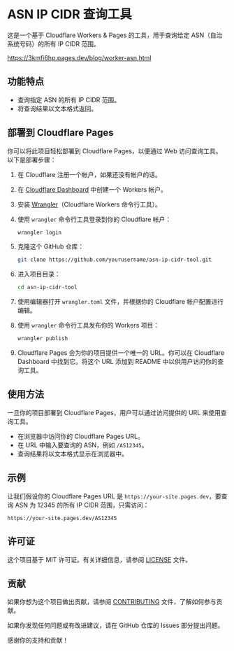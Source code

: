 # ASN IP CIDR 查询工具

这是一个基于 Cloudflare Workers & Pages 的工具，用于查询给定 ASN（自治系统号码）的所有 IP CIDR 范围。

https://3kmfi6hp.pages.dev/blog/worker-asn.html

## 功能特点

- 查询指定 ASN 的所有 IP CIDR 范围。
- 将查询结果以文本格式返回。

## 部署到 Cloudflare Pages

你可以将此项目轻松部署到 Cloudflare Pages，以便通过 Web 访问查询工具。以下是部署步骤：

1. 在 Cloudflare 注册一个帐户，如果还没有帐户的话。

2. 在 [Cloudflare Dashboard](https://dash.cloudflare.com/) 中创建一个 Workers 帐户。

3. 安装 [Wrangler](https://developers.cloudflare.com/workers/cli-wrangler/install-update)（Cloudflare Workers 命令行工具）。

4. 使用 `wrangler` 命令行工具登录到你的 Cloudflare 帐户：

   ```sh
   wrangler login
   ```

5. 克隆这个 GitHub 仓库：

   ```sh
   git clone https://github.com/yourusername/asn-ip-cidr-tool.git
   ```

6. 进入项目目录：

   ```sh
   cd asn-ip-cidr-tool
   ```

7. 使用编辑器打开 `wrangler.toml` 文件，并根据你的 Cloudflare 帐户配置进行编辑。

8. 使用 `wrangler` 命令行工具发布你的 Workers 项目：

   ```sh
   wrangler publish
   ```

9. Cloudflare Pages 会为你的项目提供一个唯一的 URL。你可以在 Cloudflare Dashboard 中找到它。将这个 URL 添加到 README 中以供用户访问你的查询工具。

## 使用方法

一旦你的项目部署到 Cloudflare Pages，用户可以通过访问提供的 URL 来使用查询工具。

- 在浏览器中访问你的 Cloudflare Pages URL。
- 在 URL 中输入要查询的 ASN，例如 `/AS12345`。
- 查询结果将以文本格式显示在浏览器中。

## 示例

让我们假设你的 Cloudflare Pages URL 是 `https://your-site.pages.dev`，要查询 ASN 为 12345 的所有 IP CIDR 范围，只需访问：

```
https://your-site.pages.dev/AS12345
```

## 许可证

这个项目基于 MIT 许可证。有关详细信息，请参阅 [LICENSE](LICENSE) 文件。

## 贡献

如果你想为这个项目做出贡献，请参阅 [CONTRIBUTING](CONTRIBUTING.md) 文件，了解如何参与贡献。

如果你发现任何问题或有改进建议，请在 GitHub 仓库的 Issues 部分提出问题。

感谢你的支持和贡献！
